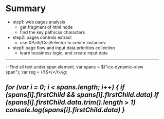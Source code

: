 # Summary
* step1: web pages analysis
    * get fragment of html node
    * find the key path/css characters
* step2: pages controls extract
    * use XPath/CssSelector to create instancev
* step1: page flow and input data priorities collection
    * learn bussiness logic, and create input data 
    

------------------------------------------
--Find all text under span element.
var spans = $("icx-dynamic-view span");
var reg = /<i>(\S*)<\/i>/ig;

for (var i = 0; i < spans.length; i++) {
    if (spans[i].firstChild && spans[i].firstChild.data)
        if (spans[i].firstChild.data.trim().length > 1)
            console.log(spans[i].firstChild.data)
}
---------------------------------------------